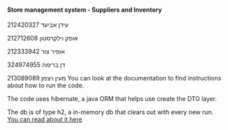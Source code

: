 #### Store management system - Suppliers and Inventory
עידן אביעד 212420327

אופק וילקרסטון 212712608

אופיר צור 212333942

דן ברימה 324974955

מעין ויצמן 213089089
You can look at the documentation to find instructions about how to run the code.

The code uses hibernate, a java ORM that helps use create the DTO layer.

The db is of type h2, a in-memory db that clears out with every new run. [You can read about it here](https://www.h2database.com/html/main.html)
